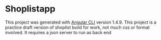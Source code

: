 # Shoplistapp

This project was generated with [Angular CLI](https://github.com/angular/angular-cli) version 1.4.9.
This project is a practice draft version of shoplist build for work, not much css or format involved.
It requires a json server to run as back end
